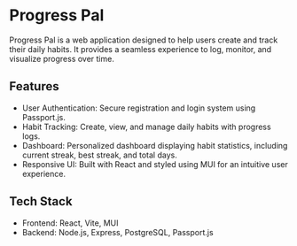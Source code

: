 # Progress Pal

Progress Pal is a web application designed to help users create and track their daily habits. It provides a seamless experience to log, monitor, and visualize progress over time.

## Features
+ User Authentication: Secure registration and login system using Passport.js.
+ Habit Tracking: Create, view, and manage daily habits with progress logs.
+ Dashboard: Personalized dashboard displaying habit statistics, including current streak, best streak, and total days.
+ Responsive UI: Built with React and styled using MUI for an intuitive user experience.

## Tech Stack
+ Frontend: React, Vite, MUI
+ Backend: Node.js, Express, PostgreSQL, Passport.js
